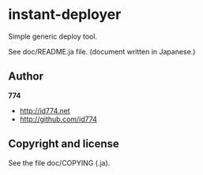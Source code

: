 instant-deployer
================

Simple generic deploy tool.


See doc/README.ja file.
(document written in Japanese.)


Author
------

**774**

+ http://id774.net
+ http://github.com/id774


Copyright and license
---------------------

See the file doc/COPYING (.ja).

